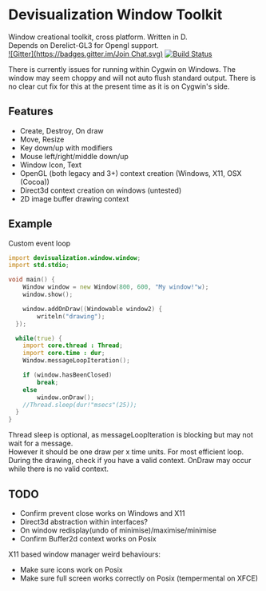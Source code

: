 Devisualization Window Toolkit
===
Window creational toolkit, cross platform. Written in D.<br/>
Depends on Derelict-GL3 for Opengl support.<br/>
[![Gitter](https://badges.gitter.im/Join Chat.svg)](https://gitter.im/Devisualization/window?utm_source=badge&utm_medium=badge&utm_campaign=pr-badge&utm_content=badge)
[![Build Status](https://travis-ci.org/Devisualization/window.svg)](https://travis-ci.org/Devisualization/window)

There is currently issues for running within Cygwin on Windows. The window may seem choppy and will not auto flush standard output.
There is no clear cut fix for this at the present time as it is on Cygwin's side.

Features
--------
* Create, Destroy, On draw
* Move, Resize
* Key down/up with modifiers
* Mouse left/right/middle down/up
* Window Icon, Text
* OpenGL (both legacy and 3+) context creation (Windows, X11, OSX (Cocoa))
* Direct3d context creation on windows (untested)
* 2D image buffer drawing context

Example
-------
Custom event loop
```D
import devisualization.window.window;
import std.stdio;

void main() {
	Window window = new Window(800, 600, "My window!"w);
	window.show();

	window.addOnDraw((Windowable window2) {
		writeln("drawing");
  });

  while(true) {
    import core.thread : Thread;
    import core.time : dur;
    Window.messageLoopIteration();

    if (window.hasBeenClosed)
        break;
    else
        window.onDraw();
    //Thread.sleep(dur!"msecs"(25));
  }
}
```
Thread sleep is optional, as messageLoopIteration is blocking but may not wait for a message.<br/>
However it should be one draw per x time units. For most efficient loop.
During the drawing, check if you have a valid context. OnDraw may occur while there is no valid context.

TODO
-----
* Confirm prevent close works on Windows and X11
* Direct3d abstraction within interfaces?
* On window redisplay(undo of minimise)/maximise/minimise
* Confirm Buffer2d context works on Posix

X11 based window manager weird behaviours:
* Make sure icons work on Posix
* Make sure full screen works correctly on Posix (tempermental on XFCE)
